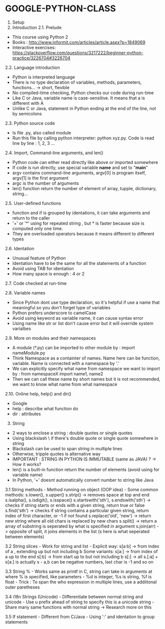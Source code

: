 # GOOGLE-PYTHON-CLASS

1. Setup
2. Introduction
  2.1. Prelude
  - This course using Python 2
  - Books : http://www.informit.com/articles/article.aspx?p=1849069
  - Interactive exercises: https://stackoverflow.com/questions/3217222/beginner-python-practice/3226704#3226704
  
  2.2. Language introduction
  - Python is interpreted language
  - There is no type declaration of variables, methods, parameters, functions... -> short, flexible
  - No compiled-time checking, Python checks our code during run-time
  - Like C or Java, variable name is case-sensitive. It means that a is different with A
  - Unlike C or Java, statement in Python ending at the end of the line, not by semicolons
  
  2.3. Python source code
  - Is file .py, also called module
  - Run this file by calling python interpreter: python xyz.py. Code is read line by line : 1, 2, 3 ...
  
  2.4. Import, Command-line arguments, and len()
  - Python code can either read directly like above or imported somewhere
  - If code is run directly, use special variable __name__ and set to "__main__"
  - argv contains command-line arguments, argv[0] is program itself, argv[1] is the first argument
  - argc is the number of arguments
  - len() function return the number of element of array, tupple, dictionary, string...
  
  2.5. User-defined functions
  - function and if is grouped by identations, it can take arguments and return to the caller
  - '+' or '*' using for repeated string , but * is faster because size is computed only one time. 
  - They are overloaded operators because it means different to different types
  
  
  2.6. Identation
  - Unusual feature of Python
  - Identation have to be the same for all the statements of a function 
  - Avoid using TAB for identation 
  - How many space is enough : 4 or 2
  
  2.7. Code checked at run-time
    
  2.8. Variable names
  - Since Python dont use type declaration, so it's helpful if use a name that meaningful so you don't forget type of variables
  - Python prefers underscore to camelCase
  - Avoid using keyword as variable name, it can cause syntax error
  - Using name like str or list don't cause error but it will override system varialbes
  
  2.9. More on modules and their namespaces
  - A module (*.py) can be imported to other module by : import nameModule.py
  - Think Namespace as a containter of names. Name here can be function, variable. Name is connected with a namespace by '.'
  - We can explicitly specify what name from namespace we want to import by : from namespaceX import name1, name2
  - Then we can call these name by short names but it is not recommended, we want to know what name from what namespace
  
  2.10. Online help, help() and dir()
  - Google
  - help : describe what function do
  - dir : attributes
  
3. String
  - 2 ways to enclose a string : double quotes or single quotes
  - Using blackslash \ if there's double quote or single quote somewhere in string
  - Blackslash can be used to span string in multiple lines
  - Otherwise, tripple quotes is alternative way
  - IMPORTANT : STRING IN PYTHON IS IMMUTABLE (same as JAVA) ? -> How it works?
  - len() is a built-in function return the number of elements (avoid using for variable name)
  - In Python, '+' doesnt automatically convert number to string like Java
  
  3.1 String methods
    - Method running on object (OOP idea)
    - Some common methods:
    s.lower(), s.upper()
    s.strip() -> removes space at top and end
    s.isalpha(), s.isdigit(), s.isspace()
    s.startswith('sth'), s.endswith('sth') -> checks if string starts or ends with a given string, return true or false
    s.find('sth') -> checks if string contains a particular given string, return index of first character, or -1 if not found
    s.replace('old', 'new') -> return new string where all old chars is replaced by new chars
    s.split() -> return a array of substring is seperated by what is specified in argument
    s.join(arr) -> opposite of split, it joins elements in the list (s here is what seperated between elements)
  
  3.2 String slices
    - Work for string and list
    - Explicit way: s[a:b] -> from index of a , extending up but not including b
    Some variants: 
    s[a:] -> from index of a up to the end
    s[:b] -> from start up to but not including b
    s[:] -> all
    s.[:a] + s[a:] is actually s
    - a,b can be negative numbers, last char is -1 and so on
    
    
  3.3 String %
    - Works same as printf in C, string can take in arguments at where % is specified, like parameters
    - %d is integer, %s is string, %f is float
    - Trick : To span the who expression in multiple lines, use a addiitonal outer paretheses
  
  3.4 i18n Strings (Unicode)
    - Differentiate between normal string and unicode
    - Use u prefix ahead of string to specify this is a unicode string
    - Share many same functions with normal string
    -> Research more on this
  
  3.5 If statement
    - Different from C/Java
    - Using ':' and identation to group statements
  
  
  
  
  
  
  
  
  
  
  
  
  
  
  
  
  
